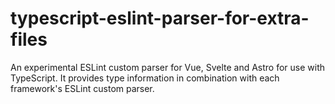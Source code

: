 # typescript-eslint-parser-for-extra-files
An experimental ESLint custom parser for Vue, Svelte and Astro for use with TypeScript. It provides type information in combination with each framework's ESLint custom parser.
